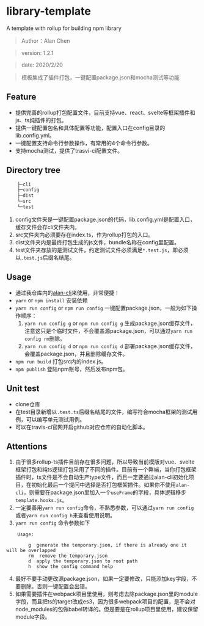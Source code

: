 # library-template
A template with rollup for building npm library
> Author：Alan Chen

> version: 1.2.1

> date: 2020/2/20

> 模板集成了插件打包，一键配置package.json和mocha测试等功能

## Feature
* 提供完善的rollup打包配置文件，目前支持vue、react、svelte等框架插件和js、ts纯插件的打包。
* 提供一键配置包名和具体配置等功能，配置入口在config目录的lib.config.yml。
* 一键配置支持命令行参数操作，有常用的4个命令行参数。
* 支持mocha测试，提供了trasvi-ci配置文件。

## Directory tree
``` bash
    ├─cli
    ├─config
    ├─dist
    └─src
    └─test
```
1. config文件夹是一键配置package.json的代码，lib.config.yml是配置入口，缓存文件会存cli文件夹内。
2. src文件夹内必须要存在index.ts，作为rollup打包的入口。
3. dist文件夹内是最终打包生成的js文件，bundle名称在config里配置。
4. test文件夹存放的是测试文件，约定测试文件必须满足`*.test.js`，即必须以`.test.js`后缀名结尾。

## Usage
* 通过我仓库内的[alan-cli](https://github.com/alanchenchen/alan-cli)来使用，非常便捷！
* `yarn` or `npm install` 安装依赖
* `yarn run config` or `npm run config` 一键配置package.json，一般为如下操作顺序：
    1. `yarn run config g` or `npm run config g` 生成package.json缓存文件，注意这只是个临时文件，不会覆盖源package.json，可以通过`yarn run config rm`删除。
    2. `yarn run config d` or `npm run config d` 部署package.json缓存文件，会覆盖package.json，并且删除缓存文件。
* `npm run build` 打包src内的index.js。
* `npm publish` 登陆npm账号，然后发布npm包。

## Unit test
* clone仓库
* 在test目录新增以`.test.ts`后缀名结尾的文件，编写符合mocha框架的测试用例，可以编写单元测试用例。
* 可以在travis-ci官网开启github对应仓库的自动化脚本。

## Attentions
1. 由于很多rollup-ts插件目前存在很多问题，所以导致当前模版对vue、svelte框架打包和纯ts逻辑打包采用了不同的插件。目前有一个弊端，当你打包框架插件时，ts文件是不会自动生产type文件，而且一定要通过alan-cli初始化项目，在初始化最后一个提问中选择是否打包框架插件。如果你不使用`alan-cli`，则需要在package.json里加入一个`useFrame`的字段，具体逻辑移步`template.hooks.js`。
2. 一定要善用`yarn run config`命令，不熟悉参数，可以通过`yarn run config`或者`yarn run config h`来查看使用说明。
3. `yarn run config` 命令参数如下
``` 
    Usage:

        g  generate the temporary.json, if there is already one it will be overlapped
        rm  remove the temporary.json
        d  apply the temporary.json to root path
        h  show the config command help
```
4. 最好不要手动更改源package.json，如果一定要修改，只能添加key字段，不要删除。否则一键配置会出错。
5. 如果需要插件在webpack项目里使用，则考虑去除package.json里的module字段，而且把ts的target改成es3，因为很多webpack项目的配置，是不会对node_modules的包做babel转译的。但是要是在rollup项目里使用，建议保留module字段。

